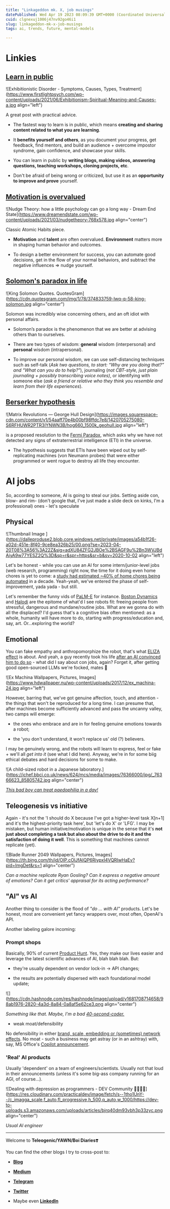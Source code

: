 ```yaml
---
title: "Linkageddon mk. X, job musings"
datePublished: Wed Apr 19 2023 08:09:39 GMT+0000 (Coordinated Universal Time)
cuid: clgnexuj1006j47nv92go46i1
slug: linkageddon-mk-x-job-musings
tags: ai, trends, future, mental-models

---
```


# Linkies

## [Learn in public](https://readwise.io/reader/shared/01gq2awcektk8bxvys99b6km2g)

![Exhibitionistic Disorder - Symptoms, Causes, Types, Treatment](https://www.firstlightpsych.com/wp-content/uploads/2021/06/Exhibitionism-Spiritual-Meaning-and-Causes-a.jpg align="left")

A great post with practical advice.

* The fastest way to learn is in public, which means **creating and sharing content related to what you are learning**.
    
* It **benefits yourself and others**, as you document your progress, get feedback, find mentors, and build an audience + overcome impostor syndrome, gain confidence, and showcase your skills.
    
* You can learn in public by **writing blogs, making videos, answering questions, teaching workshops, cloning projects, etc**.
    
* Don't be afraid of being wrong or criticized, but use it as an **opportunity to improve and prove** yourself.
    

## [Motivation is overvalued](https://readwise.io/reader/shared/01gkza4v5qchbjr6jb8asfhehd)

![Nudge Theory: how a little psychology can go a long way - Dream End State](https://www.dreamendstate.com/wp-content/uploads/2021/03/nudgetheory-768x578.jpg align="center")

Classic Atomic Habits piece.

* **Motivation** and **talent** are often overvalued. **Environment** matters more in shaping human behavior and outcomes.
    
* To design a better environment for success, you can automate good decisions, get in the flow of your normal behaviors, and subtract the negative influences ⇒ nudge yourself.
    

## [Solomon's paradox in life](https://readwise.io/reader/shared/01gsz5vevd85qpv1kv1nbg2yvq/)

![King Solomon Quotes. QuotesGram](https://cdn.quotesgram.com/img/1/78/374833759-lwq-q-58-king-solomon.jpg align="center")

Solomon was incredibly wise concerning others, and an oft idiot with personal affairs.

* Solomon’s paradox is the phenomenon that we are better at advising others than to ourselves.
    
* There are two types of wisdom: **general** wisdom (interpersonal) and **personal** wisdom (intrapersonal).
    
* To improve our personal wisdom, we can use self-distancing techniques such as self-talk (*Ask two questions, to start: “Why are you doing that?” and “What can you do to help?”*), journaling (*not CBT-style, just plain journaling + possibly transcribing voice notes)*, or identifying with someone else (*ask a friend or relative who they think you resemble and learn from their life experiences*).
    

## [Berserker hypothesis](https://readwise.io/reader/shared/01gs09m0n3p6dtmtw4k7fdygce)

![Matrix Revolutions — George Hull Design](https://images.squarespace-cdn.com/content/v1/54aaff70e4b00bf98ffdc7e8/1420705275080-S6RFHUWR2PTR3IYNWN3B/hog660_1500k_geohull.jpg align="left")

is a proposed resolution to the [Fermi Paradox](https://en.wikipedia.org/wiki/Fermi_paradox), which asks why we have not detected any signs of extraterrestrial intelligence (ETI) in the universe.

* The hypothesis suggests that ETIs have been wiped out by self-replicating machines (von Neumann probes) that were either programmed or went rogue to destroy all life they encounter.
    

# AI jobs

So, according to someone, AI is going to steal our jobs. Setting aside con, blow- and rim- (don't google that, I've just made a slide deck on kinks, I'm a professional) ones - let's speculate

## Physical

![Thumbnail Image ](https://dalleproduse2.blob.core.windows.net/private/images/a54b1f26-a02d-451e-8f40-9ce8ea326b25/00.png?se=2023-04-20T08%3A56%3A22Z&sig=adXU84ZFG2JBOe%2BSAGF9u%2Bn3WVJBdAiyA9w77YESZ2Q%3D&sp=r&spr=https&sr=b&sv=2020-10-02 align="left")

Let's be honest - while you can use an AI for some intern/junior-level jobs (web research, programming) right now, the time for it doing even home chores is yet to come: a [study had estimated ~40% of home chores being automated](https://www.weforum.org/agenda/2023/04/ai-housework-gender-gap-robots/) in a decade. Yeah-yeah, we've entered the phase of self-improvement, yada yada - but still.

Let's remember the funny vids of [PaLM-E](https://palm-e.github.io/) for instance. [Boston Dynamics](https://www.youtube.com/watch?v=bKDhmENcKto) and [Halodi](https://www.youtube.com/watch?v=8gyWF43NcfA) are the epitome of what'd I see robots fit: freeing people from stressful, dangerous and mundane/routine jobs. What are we gonna do with all the displaced? I'd guess that's a cognitive bias often mentioned: as a whole, humanity will have more to do, starting with progress/education and, say, art. Or...exploring the world?

## Emotional

You can fake empathy and anthropomorphize the robot, that's what [ELIZA effect](https://en.wikipedia.org/wiki/ELIZA_effect) is about. And yeah, a guy recently took his life [after an AI convinced him to do so](https://www.vice.com/en/article/pkadgm/man-dies-by-suicide-after-talking-with-ai-chatbot-widow-says) - what did I say about con jobs, again? Forget it, after getting good open-sourced LLMs we're focked, mates 🤡

![Ex Machina Wallpapers, Pictures, Images](https://www.hdwallpaper.nu/wp-content/uploads/2017/12/ex_machina-24.jpg align="left")

However, barring that, we've got genuine affection, touch, and attention - the things that won't be reproduced for a long time. I can presume that, after machines become sufficiently advanced and pass the uncanny valley, two camps will emerge:

* the ones who embrace and are in for feeling genuine emotions towards a robot;
    
* the 'you don't understand, it won't replace us' old (?) believers.
    

I may be genuinely wrong, and the robots will learn to express, feel or fake + we'll all *get into it* (see what I did here). Anyway, we're in for some biig ethical debates and hard decisions for some to make.

![A child-sized robot in a Japanese laboratory.](https://ichef.bbci.co.uk/news/624/mcs/media/images/76366000/jpg/_76366623_85805742.jpg align="center")

[*This bad boy can treat paedophilia in a day!*](https://www.bbc.com/news/blogs-echochambers-28353238)

## Teleogenesis vs initiative

Again - it's not the 'I should do X because I've got a higher-level task X\[n+1\] and it's the highest-priority task here', but 'let's do X' or 'LFG'. I may be mistaken, but human initiative/motivation is unique in the sense that it's **not just about completing a task but also about the drive to do it and the satisfaction of doing it well**. This is something that machines cannot replicate (yet).

![Blade Runner 2049 Wallpapers, Pictures, Images](https://th.bing.com/th/id/OIP.cOlJfAIQP6RiypxI4VQRIwHaEv?pid=ImgDet&rs=1 align="center")

*Can a machine replicate Ryan Gosling? Can it express a negative amount of emotions? Can it get critics' appraisal for its acting performance?*

## "AI" vs AI

Another thing to consider is the flood of *"do ... with AI"* products. Let's be honest, most are convenient yet fancy wrappers over, most often, OpenAI's API.

Another labeling galore incoming:

### Prompt shops

Basically, 90% of current [Product Hunt](https://producthunt.com/). Yes, they make our lives easier and leverage the latest scientific advances of AI, blah blah blah. But:

* they're usually dependent on vendor lock-in -&gt; API changes;
    
* the results are potentially dispersed with each foundational model update;
    

![](https://cdn.hashnode.com/res/hashnode/image/upload/v1681708714658/98ab1976-2820-4a3d-8a84-0a8af5e62ce3.png align="center")

*Something like that. Maybe, I'm a bad* [*40-second-coder.*](http://airlinepilotguy.com/40-second-boyd/)

* weak moat/defensibility
    

No defensibility in either [brand, scale, embedding or (sometimes) network effects](https://www.nfx.com/post/the-four-types-of-defensibility). No moat - such a business may get astray (or in an ashtray) with, say, MS Office's [Copilot announcement](https://www.microsoft.com/en-us/microsoft-365/blog/2023/03/16/introducing-microsoft-365-copilot-a-whole-new-way-to-work/).

### 'Real' AI products

Usually 'dependent' on a team of engineers/scientists. Usually not that loud in their announcements (unless it's some big-ass company running for an AGI, of course...).

![Dealing with depression as programmers - DEV Community 👩‍💻👨‍💻](https://res.cloudinary.com/practicaldev/image/fetch/s--1tho1UnY--/c_imagga_scale,f_auto,fl_progressive,h_500,q_auto,w_1000/https://dev-to-uploads.s3.amazonaws.com/uploads/articles/bjrq40dm93vbh3p33zyc.png align="center")

*Usual AI engineer*

---

Welcome to **Teleogenic/YAWN/Boi Diaries**❣️

You can find the other blogs I try to cross-post to:

* [**Blog**](https://blog.teleogenic.com/)
    
* [**Medium**](https://baldr.medium.com/)
    
* [**Telegram**](https://t.me/ohmyboi)
    
* [**Twitter**](https://twitter.com/ZakharKogan)
    
* Maybe even [**LinkedIn**](https://www.linkedin.com/in/zakhar-kogan/)